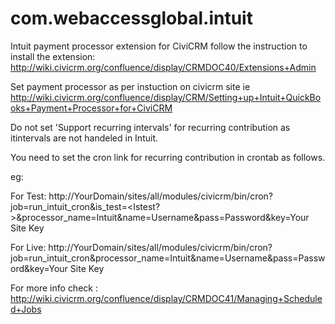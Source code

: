 com.webaccessglobal.intuit
==========================

Intuit payment processor extension for CiviCRM
follow the instruction to install the extension: http://wiki.civicrm.org/confluence/display/CRMDOC40/Extensions+Admin

Set payment processor as per instuction on civicrm site ie
 http://wiki.civicrm.org/confluence/display/CRM/Setting+up+Intuit+QuickBooks+Payment+Processor+for+CiviCRM

Do not set 'Support recurring intervals' for recurring contribution as itintervals are not handeled in Intuit.


You need to set the cron link for recurring contribution in crontab as follows.

 eg: 

 For Test: http://YourDomain/sites/all/modules/civicrm/bin/cron?job=run_intuit_cron&is_test=<Istest?>&processor_name=Intuit&name=Username&pass=Password&key=Your Site Key

 For Live: http://YourDomain/sites/all/modules/civicrm/bin/cron?job=run_intuit_cron&processor_name=Intuit&name=Username&pass=Password&key=Your Site Key

For more info check : http://wiki.civicrm.org/confluence/display/CRMDOC41/Managing+Scheduled+Jobs
 
